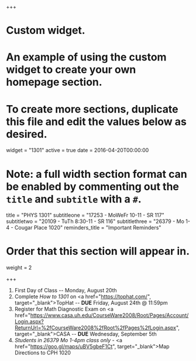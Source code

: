 +++
# Custom widget.
# An example of using the custom widget to create your own homepage section.
# To create more sections, duplicate this file and edit the values below as desired.
widget = "1301"
active = true
date = 2016-04-20T00:00:00

# Note: a full width section format can be enabled by commenting out the `title` and `subtitle` with a `#`.
title = "PHYS 1301"
subtitleone = "17253 - MoWeFr 10-11 - SR 117"
subtitletwo = "20109 - TuTh 8:30-11 - SR 116"
subtitlethree = "26379 - Mo 1-4 - Cougar Place 1020"
reminders_title = "Important Reminders"
# Order that this section will appear in.
weight = 2

+++
1. First Day of Class -- Monday, August 20th
2. Complete *How to 1301* on <a href="https://tophat.com/", target="_blank">TopHat</a> -- **DUE** Friday, August 24th @ 11:59pm
3. Register for Math Diagnostic Exam on <a href="https://www.casa.uh.edu/CourseWare2008/Root/Pages/Account/Login.aspx?ReturnUrl=%2fCourseWare2008%2fRoot%2fPages%2fLogin.aspx", target="_blank">CASA</a> -- **DUE** Wednesday, September 5th
4. *Students in 26379 Mo 1-4pm class only* - <a href="https://goo.gl/maps/uBV5gbeF1Ct", target="_blank">Map Directions to CPH 1020</a>
